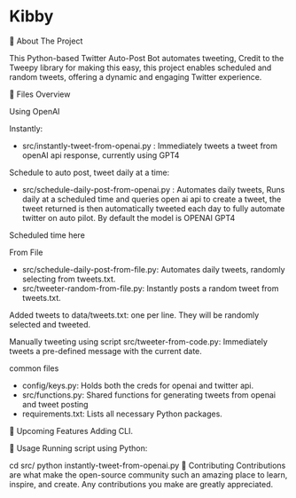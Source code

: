 # Kibby
🌟 About The Project

This Python-based Twitter Auto-Post Bot automates tweeting, Credit to the Tweepy library for making this easy, this project enables scheduled and random tweets, offering a dynamic and engaging Twitter experience.

📁 Files Overview

Using OpenAI

Instantly:

- src/instantly-tweet-from-openai.py : Immediately tweets a tweet from openAI api response, currently using GPT4

Schedule to auto post, tweet daily at a time:

- src/schedule-daily-post-from-openai.py : Automates daily tweets, Runs daily at a scheduled time and queries open ai api to create a tweet, the tweet returned is then automatically tweeted each day to fully automate twitter on auto pilot. By default the model is OPENAI GPT4 

Scheduled time here

From File

-  src/schedule-daily-post-from-file.py: Automates daily tweets, randomly selecting from tweets.txt.
-  src/tweeter-random-from-file.py: Instantly posts a random tweet from tweets.txt.

Added tweets to data/tweets.txt: one per line. They will be randomly selected and tweeted.

Manually tweeting using script
src/tweeter-from-code.py: Immediately tweets a pre-defined message with the current date.

common files

-  config/keys.py: Holds both the creds for openai and twitter api.
-  src/functions.py: Shared functions for generating tweets from openai and tweet posting
-  requirements.txt: Lists all necessary Python packages.

📁 Upcoming Features
Adding CLI.


🔧 Usage
Running script using Python:

cd src/
python instantly-tweet-from-openai.py
🤝 Contributing
Contributions are what make the open-source community such an amazing place to learn, inspire, and create. Any contributions you make are greatly appreciated.
